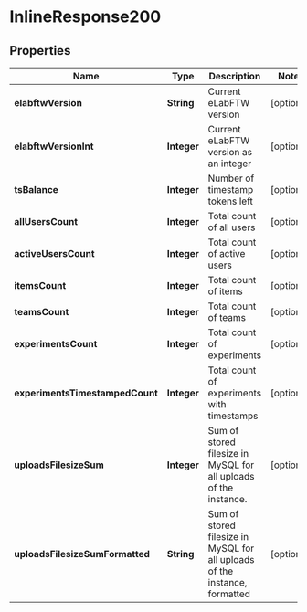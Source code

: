 # InlineResponse200

## Properties
Name | Type | Description | Notes
------------ | ------------- | ------------- | -------------
**elabftwVersion** | **String** | Current eLabFTW version |  [optional]
**elabftwVersionInt** | **Integer** | Current eLabFTW version as an integer |  [optional]
**tsBalance** | **Integer** | Number of timestamp tokens left |  [optional]
**allUsersCount** | **Integer** | Total count of all users |  [optional]
**activeUsersCount** | **Integer** | Total count of active users |  [optional]
**itemsCount** | **Integer** | Total count of items |  [optional]
**teamsCount** | **Integer** | Total count of teams |  [optional]
**experimentsCount** | **Integer** | Total count of experiments |  [optional]
**experimentsTimestampedCount** | **Integer** | Total count of experiments with timestamps |  [optional]
**uploadsFilesizeSum** | **Integer** | Sum of stored filesize in MySQL for all uploads of the instance. |  [optional]
**uploadsFilesizeSumFormatted** | **String** | Sum of stored filesize in MySQL for all uploads of the instance, formatted |  [optional]
